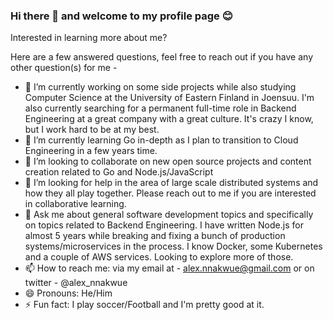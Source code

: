### Hi there 👋 and welcome to my profile page :blush:

Interested in learning more about me? 

Here are a few answered questions, feel free to reach out if you have any other question(s) for me - 


- 🔭 I’m currently working on some side projects while also studying Computer Science at the University of Eastern Finland in Joensuu. I'm also currently searching for a permanent full-time role in Backend Engineering at a great company with a great culture. It's crazy I know, but I work hard to be at my best. 
- 🌱 I’m currently learning Go in-depth as I plan to transition to Cloud Engineering in a few years time. 
- 👯 I’m looking to collaborate on new open source projects and content creation related to Go and Node.js/JavaScript
- 🤔 I’m looking for help in the area of large scale distributed systems and how they all play together. Please reach out to me if you are interested in collaborative learning. 
- 💬 Ask me about general software development topics and specifically on topics related to Backend Engineering. I have written Node.js for almost 5 years while breaking and fixing a bunch of production systems/microservices in the process. I know Docker, some Kubernetes and a couple of AWS services. Looking to explore more of those. 
- 📫 How to reach me: via my email at - alex.nnakwue@gmail.com or on twitter -  @alex_nnakwue
- 😄 Pronouns: He/Him
- ⚡ Fun fact: I play soccer/Football and I'm pretty good at it.
